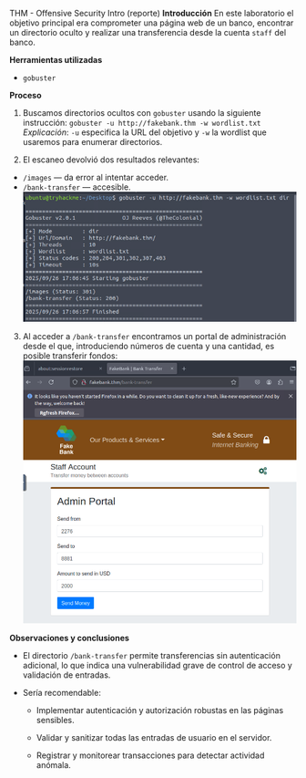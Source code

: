 THM - Offensive Security Intro (reporte)
**Introducción**
En este laboratorio el objetivo principal era comprometer una página web de un banco, encontrar un directorio oculto y realizar una transferencia desde la cuenta `staff` del banco.

**Herramientas utilizadas** 
- `gobuster`

**Proceso** 
1. Buscamos directorios ocultos con `gobuster` usando la siguiente instrucción:
   `gobuster -u http://fakebank.thm -w wordlist.txt`
   *Explicación*: `-u` especifica la URL del objetivo y `-w` la wordlist que usaremos para enumerar directorios.

2. El escaneo devolvió dos resultados relevantes:
- `/images` — da error al intentar acceder.
- `/bank-transfer` — accesible.
![alt](images/command-image.png)
3. Al acceder a `/bank-transfer` encontramos un portal de administración desde el que, introduciendo números de cuenta y una cantidad, es posible transferir fondos:
![alt](images/admin-image.png)

**Observaciones y conclusiones**

- El directorio `/bank-transfer` permite transferencias sin autenticación adicional, lo que indica una vulnerabilidad grave de control de acceso y validación de entradas.
    
- Sería recomendable:
    
    - Implementar autenticación y autorización robustas en las páginas sensibles.
        
    - Validar y sanitizar todas las entradas de usuario en el servidor.
        
    - Registrar y monitorear transacciones para detectar actividad anómala.